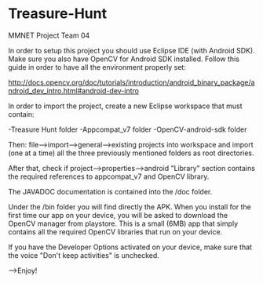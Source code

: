 # Treasure-Hunt
MMNET Project Team 04

In order to setup this project you should use Eclipse IDE (with Android SDK). Make sure you also have OpenCV for Android SDK installed. Follow this guide in order to have all the environment properly set:

http://docs.opencv.org/doc/tutorials/introduction/android_binary_package/android_dev_intro.html#android-dev-intro

In order to import the project, create a new Eclipse workspace that must contain:

-Treasure Hunt folder
-Appcompat_v7 folder
-OpenCV-android-sdk folder

Then: file-->import-->general-->existing projects into workspace and import (one at a time) all the three previously mentioned folders as root directories.

After that, check if project-->properties-->android "Library" section contains the required references to appcompat_v7 and OpenCV library.

The JAVADOC documentation is contained into the /doc folder. 

Under the /bin folder you will find directly the APK. When you install for the first time our app on your device, you will be asked to download the OpenCV manager from playstore. This is a small (6MB) app that simply contains all the required OpenCV libraries that run on your device. 

If you have the Developer Options activated on your device, make sure that the voice "Don't keep activities" is unchecked. 

-->Enjoy!
